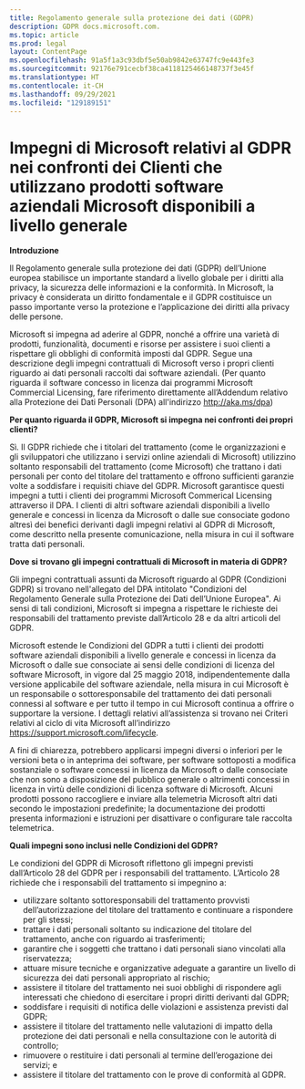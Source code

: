 ```yaml
---
title: Regolamento generale sulla protezione dei dati (GDPR)
description: GDPR docs.microsoft.com.
ms.topic: article
ms.prod: legal
layout: ContentPage
ms.openlocfilehash: 91a5f1a3c93dbf5e50ab9842e63747fc9e443fe3
ms.sourcegitcommit: 92176e791cecbf38ca4118125466148737f3e45f
ms.translationtype: HT
ms.contentlocale: it-CH
ms.lasthandoff: 09/29/2021
ms.locfileid: "129189151"
---
```

# <a name="microsofts-gdpr-commitments-to-customers-of-our-generally-available-enterprise-software-products"></a>Impegni di Microsoft relativi al GDPR nei confronti dei Clienti che utilizzano prodotti software aziendali Microsoft disponibili a livello generale

**Introduzione**

Il Regolamento generale sulla protezione dei dati (GDPR) dell’Unione europea stabilisce un importante standard a livello globale per i diritti alla privacy, la sicurezza delle informazioni e la conformità. In Microsoft, la privacy è considerata un diritto fondamentale e il GDPR costituisce un passo importante verso la protezione e l’applicazione dei diritti alla privacy delle persone.     

Microsoft si impegna ad aderire al GDPR, nonché a offrire una varietà di prodotti, funzionalità, documenti e risorse per assistere i suoi clienti a rispettare gli obblighi di conformità imposti dal GDPR. Segue una descrizione degli impegni contrattuali di Microsoft verso i propri clienti riguardo ai dati personali raccolti dai software aziendali. (Per quanto riguarda il software concesso in licenza dai programmi Microsoft Commercial Licensing, fare riferimento direttamente all’Addendum relativo alla Protezione dei Dati Personali (DPA) all'indirizzo http://aka.ms/dpa)

**Per quanto riguarda il GDPR, Microsoft si impegna nei confronti dei propri clienti?**

Sì. Il GDPR richiede che i titolari del trattamento (come le organizzazioni e gli sviluppatori che utilizzano i servizi online aziendali di Microsoft) utilizzino soltanto responsabili del trattamento (come Microsoft) che trattano i dati personali per conto del titolare del trattamento e offrono sufficienti garanzie volte a soddisfare i requisiti chiave del GDPR. Microsoft garantisce questi impegni a tutti i clienti dei programmi Microsoft Commerical Licensing attraverso il DPA. I clienti di altri software aziendali disponibili a livello generale e concessi in licenza da Microsoft o dalle sue consociate godono altresì dei benefici derivanti dagli impegni relativi al GDPR di Microsoft, come descritto nella presente comunicazione, nella misura in cui il software tratta dati personali.

**Dove si trovano gli impegni contrattuali di Microsoft in materia di GDPR?**

Gli impegni contrattuali assunti da Microsoft riguardo al GDPR (Condizioni GDPR) si trovano nell'allegato del DPA intitolato "Condizioni del Regolamento Generale sulla Protezione dei Dati dell’Unione Europea". Ai sensi di tali condizioni, Microsoft si impegna a rispettare le richieste dei responsabili del trattamento previste dall’Articolo 28 e da altri articoli del GDPR. 

Microsoft estende le Condizioni del GDPR a tutti i clienti dei prodotti software aziendali disponibili a livello generale e concessi in licenza da Microsoft o dalle sue consociate ai sensi delle condizioni di licenza del software Microsoft, in vigore dal 25 maggio 2018, indipendentemente dalla versione applicabile del software aziendale, nella misura in cui Microsoft è un responsabile o sottoresponsabile del trattamento dei dati personali connessi al software e per tutto il tempo in cui Microsoft continua a offrire o supportare la versione. I dettagli relativi all’assistenza si trovano nei Criteri relativi al ciclo di vita Microsoft all’indirizzo https://support.microsoft.com/lifecycle.

A fini di chiarezza, potrebbero applicarsi impegni diversi o inferiori per le versioni beta o in anteprima dei software, per software sottoposti a modifica sostanziale o software concessi in licenza da Microsoft o dalle consociate che non sono a disposizione del pubblico generale o altrimenti concessi in licenza in virtù delle condizioni di licenza software di Microsoft. Alcuni prodotti possono raccogliere e inviare alla telemetria Microsoft altri dati secondo le impostazioni predefinite; la documentazione dei prodotti presenta informazioni e istruzioni per disattivare o configurare tale raccolta telemetrica.

**Quali impegni sono inclusi nelle Condizioni del GDPR?**

Le condizioni del GDPR di Microsoft riflettono gli impegni previsti dall’Articolo 28 del GDPR per i responsabili del trattamento.  L’Articolo 28 richiede che i responsabili del trattamento si impegnino a:

-   utilizzare soltanto sottoresponsabili del trattamento provvisti dell’autorizzazione del titolare del trattamento e continuare a rispondere per gli stessi;
-   trattare i dati personali soltanto su indicazione del titolare del trattamento, anche con riguardo ai trasferimenti;
-   garantire che i soggetti che trattano i dati personali siano vincolati alla riservatezza;
-   attuare misure tecniche e organizzative adeguate a garantire un livello di sicurezza dei dati personali appropriato al rischio;
-   assistere il titolare del trattamento nei suoi obblighi di rispondere agli interessati che chiedono di esercitare i propri diritti derivanti dal GDPR;
-   soddisfare i requisiti di notifica delle violazioni e assistenza previsti dal GDPR;
-   assistere il titolare del trattamento nelle valutazioni di impatto della protezione dei dati personali e nella consultazione con le autorità di controllo; 
-   rimuovere o restituire i dati personali al termine dell’erogazione dei servizi; e
-   assistere il titolare del trattamento con le prove di conformità al GDPR.

